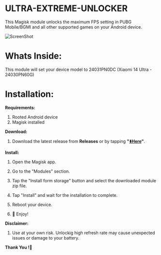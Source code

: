# ULTRA-EXTREME-UNLOCKER
This Magisk module unlocks the maximum FPS setting in PUBG Mobile/BGMI and all other supported games on your Android device.

![ScreenShot](https://github.com/shakilxt/ULTRA-EXTREME-UNLOCKER/blob/main/Screenshot.jpg?raw=true)

# Whats Inside:
This module will set your device model to 24031PN0DC (Xiaomi 14 Ultra - 24030PN60G)

# Installation:

**Requirements:**

1. Rooted Android device
2. Magisk installed

**Download:**

1. Download the latest release from **Releases** or by tapping **"[⬇️Here](https://github.com/shakilxt/ULTRA-EXTREME-UNLOCKER/files/15368974/ULTRA-EXTREME-UNLOCKER.zip)"**.

**Install:**

1. Open the Magisk app.

2. Go to the "Modules" section.

3. Tap the "Install form storage" button and select the downloaded module zip file.

4. Tap "Install" and wait for the installation to complete.

5. Reboot your device.

6. 👊 Enjoy!

**Disclaimer:**

1. Use at your own risk. Unlockig high refresh rate may cause unexpected issues or damage to your battery.


**Thank You !🫵**
